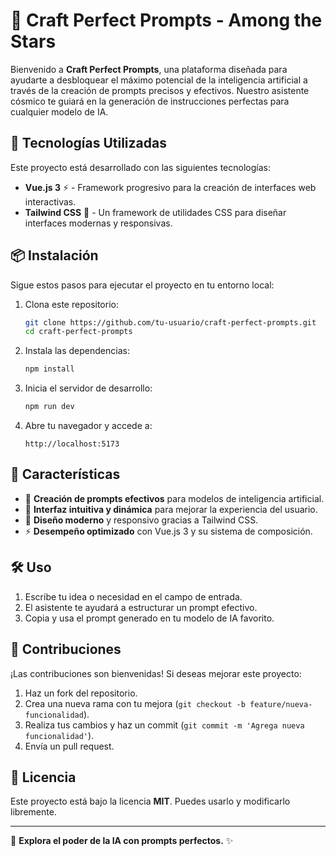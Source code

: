 # 🚀 Craft Perfect Prompts - Among the Stars

Bienvenido a **Craft Perfect Prompts**, una plataforma diseñada para ayudarte a desbloquear el máximo potencial de la inteligencia artificial a través de la creación de prompts precisos y efectivos. Nuestro asistente cósmico te guiará en la generación de instrucciones perfectas para cualquier modelo de IA.

## 🌌 Tecnologías Utilizadas

Este proyecto está desarrollado con las siguientes tecnologías:

- **Vue.js 3** ⚡ - Framework progresivo para la creación de interfaces web interactivas.
- **Tailwind CSS** 🎨 - Un framework de utilidades CSS para diseñar interfaces modernas y responsivas.

## 📦 Instalación

Sigue estos pasos para ejecutar el proyecto en tu entorno local:

1. Clona este repositorio:
   ```sh
   git clone https://github.com/tu-usuario/craft-perfect-prompts.git
   cd craft-perfect-prompts
   ```
2. Instala las dependencias:
   ```sh
   npm install
   ```
3. Inicia el servidor de desarrollo:
   ```sh
   npm run dev
   ```
4. Abre tu navegador y accede a:
   ```
   http://localhost:5173
   ```

## 🚀 Características

- 📜 **Creación de prompts efectivos** para modelos de inteligencia artificial.
- 🌠 **Interfaz intuitiva y dinámica** para mejorar la experiencia del usuario.
- 🎨 **Diseño moderno** y responsivo gracias a Tailwind CSS.
- ⚡ **Desempeño optimizado** con Vue.js 3 y su sistema de composición.

## 🛠️ Uso

1. Escribe tu idea o necesidad en el campo de entrada.
2. El asistente te ayudará a estructurar un prompt efectivo.
3. Copia y usa el prompt generado en tu modelo de IA favorito.

## 🤝 Contribuciones

¡Las contribuciones son bienvenidas! Si deseas mejorar este proyecto:

1. Haz un fork del repositorio.
2. Crea una nueva rama con tu mejora (`git checkout -b feature/nueva-funcionalidad`).
3. Realiza tus cambios y haz un commit (`git commit -m 'Agrega nueva funcionalidad'`).
4. Envía un pull request.

## 📜 Licencia

Este proyecto está bajo la licencia **MIT**. Puedes usarlo y modificarlo libremente.

---

🌌 **Explora el poder de la IA con prompts perfectos.** ✨
